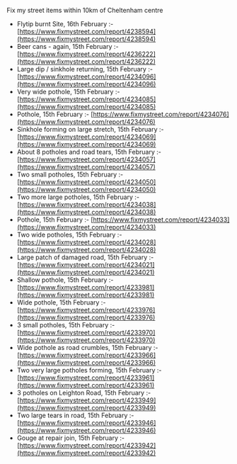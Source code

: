 Fix my street items within 10km of Cheltenham centre

<!-- fix_marker starts -->

- Flytip burnt Site, 16th February :- [https://www.fixmystreet.com/report/4238594](https://www.fixmystreet.com/report/4238594)
- Beer cans - again, 15th February :- [https://www.fixmystreet.com/report/4236222](https://www.fixmystreet.com/report/4236222)
- Large dip / sinkhole returning, 15th February :- [https://www.fixmystreet.com/report/4234096](https://www.fixmystreet.com/report/4234096)
- Very wide pothole, 15th February :- [https://www.fixmystreet.com/report/4234085](https://www.fixmystreet.com/report/4234085)
- Pothole, 15th February :- [https://www.fixmystreet.com/report/4234076](https://www.fixmystreet.com/report/4234076)
- Sinkhole forming on large stretch, 15th February :- [https://www.fixmystreet.com/report/4234069](https://www.fixmystreet.com/report/4234069)
- About 8 potholes and road tears, 15th February :- [https://www.fixmystreet.com/report/4234057](https://www.fixmystreet.com/report/4234057)
- Two small potholes, 15th February :- [https://www.fixmystreet.com/report/4234050](https://www.fixmystreet.com/report/4234050)
- Two more large potholes, 15th February :- [https://www.fixmystreet.com/report/4234038](https://www.fixmystreet.com/report/4234038)
- Pothole, 15th February :- [https://www.fixmystreet.com/report/4234033](https://www.fixmystreet.com/report/4234033)
- Two wide potholes, 15th February :- [https://www.fixmystreet.com/report/4234028](https://www.fixmystreet.com/report/4234028)
- Large patch of damaged road, 15th February :- [https://www.fixmystreet.com/report/4234021](https://www.fixmystreet.com/report/4234021)
- Shallow pothole, 15th February :- [https://www.fixmystreet.com/report/4233981](https://www.fixmystreet.com/report/4233981)
- Wide pothole, 15th February :- [https://www.fixmystreet.com/report/4233976](https://www.fixmystreet.com/report/4233976)
- 3 small potholes, 15th February :- [https://www.fixmystreet.com/report/4233970](https://www.fixmystreet.com/report/4233970)
- Wide pothole as road crumbles, 15th February :- [https://www.fixmystreet.com/report/4233966](https://www.fixmystreet.com/report/4233966)
- Two very large potholes forming, 15th February :- [https://www.fixmystreet.com/report/4233961](https://www.fixmystreet.com/report/4233961)
- 3 potholes on Leighton Road, 15th February :- [https://www.fixmystreet.com/report/4233949](https://www.fixmystreet.com/report/4233949)
- Two large tears in road, 15th February :- [https://www.fixmystreet.com/report/4233946](https://www.fixmystreet.com/report/4233946)
- Gouge at repair join, 15th February :- [https://www.fixmystreet.com/report/4233942](https://www.fixmystreet.com/report/4233942)

<!-- fix_marker ends -->